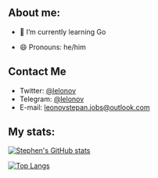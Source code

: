 ## About me:

- 🌱 I’m currently learning Go

- 😄 Pronouns: he/him

## Contact Me

- Twitter: [@lelonov](https://twitter.com/lelonov)
- Telegram: [@lelonov](https://t.me/lelonov23/)
- E-mail: [leonovstepan.jobs@outlook.com](mailto:leonovstepan.jobs@outlook.com)

## My stats:

[![Stephen's GitHub stats](https://github-readme-stats.vercel.app/api?username=lelonov23&show_icons=true&theme=radical)](https://github.com/anuraghazra/github-readme-stats)

[![Top Langs](https://github-readme-stats.vercel.app/api/top-langs/?username=lelonov23&theme=radical)](https://github.com/anuraghazra/github-readme-stats)
